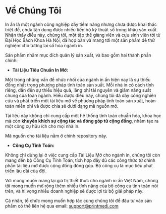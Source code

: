 # Về Chúng Tôi

In ấn là một ngành công nghiệp đầy tiềm năng nhưng chưa được khai thác triệt để, chưa tận dụng được nhiều tiến bộ kỹ thuật
số trong khâu sản xuất. Nhận thấy điều này, chúng tôi, một tập thể giảng viên và cựu sinh viên tới từ Đại Học Bách Khoa
Hà Nội, đã họp bàn và mang tới một sản phẩm để thử nghiệm cho tương lai số hóa ngành in.

Sản phẩm nhằm mục đích quản lý sản xuất, và bao gồm hai thành phần chính:

* **Tài Liệu Tiêu Chuẩn In Mở:**

Một trong những vấn đề nhức nhối của ngành in ấn hiện nay là sự thiếu đồng nhất trong phương pháp tính toán sản xuất.
Mỗi nhà in có cách tính riêng, dẫn đến sự thiếu hiệu quả, lãng phí tài nguyên và giảm năng suất chung của toàn ngành.
Hiểu được điều này, chúng tôi đã dày công nghiên cứu và phát triển một tài liệu mở về phương pháp tính toán sản xuất,
hoàn toàn miễn phí và được chia sẻ dưới dạng mã nguồn mở.

Tài liệu này không chỉ cung cấp một hệ thống tính toán chuẩn hóa, khoa học mà còn **khuyến khích sự cộng tác và đóng góp
từ cộng đồng**, nhằm tạo ra một công cụ hữu ích cho mọi nhà in.

Mã nguồn cho tài liệu nằm ở chính repository này.


* **Công Cụ Tính Toán:**

Không chỉ dừng lại ở việc cung cấp Tài Liệu Mở  cho ngành in, chúng tôi còn mang đến bộ Công Cụ Tính Toán, tích hợp
đầy đủ các công thức từ chính phần tài liệu mở được cộng đồng đóng góp. Bộ công cụ là mục tiêu phát triển lâu dài của đội.

Với mong muốn mang lại giá trị thiết thực cho ngành in ấn Việt Nam, chúng tôi mong muốn mở rộng thêm nhiều tính năng của
bộ công cụ tính toán nói trên, và hi vọng nhiều doanh nghiệp sẽ được lợi từ bộ giải pháp này.

Cá nhân, tổ chức mong muốn hợp tác cùng chúng tôi để đâu tư vào sản phẩm có thể liên hệ qua email: [support@printmedi.com](mailto:support@printmedi.com)